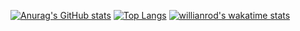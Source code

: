[![Anurag's GitHub stats](https://github-readme-stats.vercel.app/api?username=aiden0023)](https://github.com/anuraghazra/github-readme-stats)
[![Top Langs](https://github-readme-stats.vercel.app/api/top-langs/?username=aiden0023&layout=compact)](https://github.com/anuraghazra/github-readme-stats)
[![willianrod's wakatime stats](https://github-readme-stats.vercel.app/api/wakatime?username=aiden0023=compact)](https://github.com/anuraghazra/github-readme-stats)

